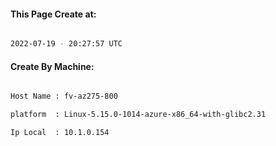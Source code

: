 
   
#### This Page Create at:

```bash

2022-07-19 - 20:27:57 UTC

```

#### Create By Machine:

```bash

Host Name : fv-az275-800

platform  : Linux-5.15.0-1014-azure-x86_64-with-glibc2.31

Ip Local  : 10.1.0.154

```

